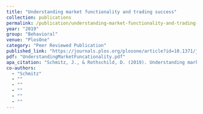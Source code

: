 ```yaml
---
title: "Understanding market functionality and trading success"
collection: publications
permalink: /publication/understanding-market-functionality-and-trading-success
year: "2019"
group: "Behavioral"
venue: "PlosOne"
category: "Peer Reviewed Publication"
published_link: "https://journals.plos.org/plosone/article?id=10.1371/journal.pone.0219606"
pdf: "UnderstandingMarketFuncationality.pdf"
apa_citation: "Schmitz, J., & Rothschild, D. (2019). Understanding market functionality and trading success. PLOS ONE, 14(8), e0219606. https://doi.org/10.1371/journal.pone.0219606"
co-authors:
  - "Schmitz"
  - ""
  - ""
  - ""
  - ""
  - ""
---
```

